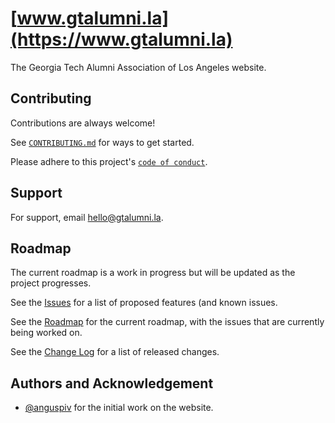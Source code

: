 # [www.gtalumni.la](https://www.gtalumni.la)

The Georgia Tech Alumni Association of Los Angeles website.

## Contributing

Contributions are always welcome!

See [`CONTRIBUTING.md`](./CONTRIBUTING.md) for ways to get started.

Please adhere to this project's [`code of conduct`](./CODE_OF_CONDUCT.md).

## Support

For support, email [hello@gtalumni.la](mailto:hello@gtalumni.la).

## Roadmap

The current roadmap is a work in progress but will be updated as the project progresses.

See the [Issues](https://github.com/anguspiv/www.gtalumni.la/issues) for a list of proposed features (and known issues.

See the [Roadmap](https://github.com/users/anguspiv/projects/5/views/5) for the current roadmap, with the issues that are currently being worked on.

See the [Change Log](./CHANGELOG.md) for a list of released changes.

## Authors and Acknowledgement

- [@anguspiv](https://github.com/anguspiv) for the initial work on the website.
